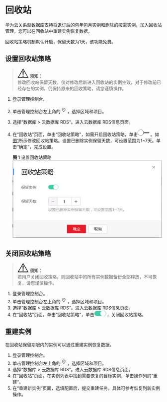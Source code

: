 # 回收站<a name="rds_sqlserver_recycle"></a>

华为云关系型数据库支持将退订后的包年包月实例和删除的按需实例，加入回收站管理。您可以在回收站中重建实例恢复数据。

回收站策略机制默认开启，保留天数为1天，该功能免费。

## 设置回收站策略<a name="rds_mysql_recycle_section156761031105110"></a>

>![](public_sys-resources/icon-notice.gif) **须知：**   
>修改回收站保留天数，仅对修改后新进入回收站的实例生效，对于修改前已经存在的实例，仍保持原来的回收策略，请您谨慎操作。  

1.  登录管理控制台。
2.  单击管理控制台左上角的![](figures/Region灰色图标.png)，选择区域和项目。
3.  选择“数据库  \>  云数据库 RDS“。进入云数据库 RDS信息页面。
4.  在“回收站”页面，单击“回收站策略”，如需开启回收站策略，单击![](figures/off-(2)-15.png)。如[图1](#rds_mysql_recycle_fig116532320123)所示修改回收站策略。设置已删除实例保留天数，可设置范围为1\~7天。单击“确定“，完成设置。

    **图 1**  设置回收站策略<a name="rds_mysql_recycle_fig116532320123"></a>  
    ![](figures/设置回收站策略.png "设置回收站策略")


## 关闭回收站策略<a name="rds_mysql_recycle_section2014719552564"></a>

>![](public_sys-resources/icon-notice.gif) **须知：**   
>若用户关闭回收策略，则回收站中的所有实例数据备份全部释放，不可恢复，请您谨慎操作。  

1.  登录管理控制台。
2.  单击管理控制台左上角的![](figures/Region灰色图标.png)，选择区域和项目。
3.  选择“数据库  \>  云数据库 RDS“。进入云数据库 RDS信息页面。
4.  在“回收站”页面，单击“回收站策略”，单击![](figures/on-3-16.png)，关闭回收站策略。

## 重建实例<a name="rds_mysql_recycle_section28825535526"></a>

在回收站保留期限内的实例可以通过重建实例恢复数据。

1.  登录管理控制台。
2.  单击管理控制台左上角的![](figures/Region灰色图标.png)，选择区域和项目。
3.  选择“数据库  \>  云数据库 RDS“。进入云数据库 RDS信息页面。
4.  在“回收站”页面，在实例列表中找到需要恢复的目标实例，单击操作列的“重建“。
5.  在“重建新实例“页面，选填配置后，提交重建任务，具体可参考恢复到新实例操作。

